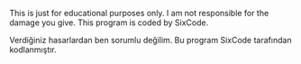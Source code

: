 This is just for educational purposes only.
I am not responsible for the damage you give.
This program is coded by SixCode.

Verdiğiniz hasarlardan ben sorumlu değilim.
Bu program SixCode tarafından kodlanmıştır.

